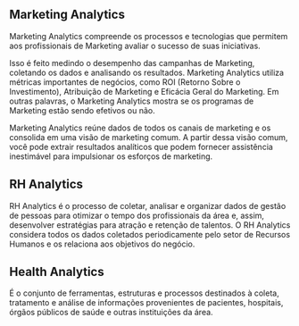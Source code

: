 ## Marketing Analytics

Marketing Analytics compreende os processos e tecnologias que permitem aos profissionais de Marketing avaliar o sucesso de suas iniciativas. 

Isso é feito medindo o desempenho das campanhas de Marketing, coletando os dados e analisando os resultados. Marketing Analytics utiliza métricas importantes de negócios, como ROI (Retorno Sobre o Investimento), Atribuição de Marketing e Eficácia Geral do Marketing. Em outras palavras, o Marketing Analytics mostra se os programas de Marketing estão sendo efetivos ou não.

Marketing Analytics reúne dados de todos os canais de marketing e os consolida em uma visão de marketing comum. A partir dessa visão comum, você pode extrair resultados analíticos que podem fornecer assistência inestimável para impulsionar os esforços de marketing.

## RH Analytics
RH Analytics é o processo de coletar, analisar e organizar dados de gestão de pessoas para otimizar o tempo dos profissionais da área e, assim, desenvolver estratégias para atração e retenção de talentos. O RH Analytics considera todos os dados coletados periodicamente pelo setor de Recursos Humanos e os relaciona aos objetivos do negócio.

## Health Analytics
É o conjunto de ferramentas, estruturas e processos destinados à coleta, tratamento e análise de informações provenientes de pacientes, hospitais, órgãos públicos de saúde e outras instituições da área.
